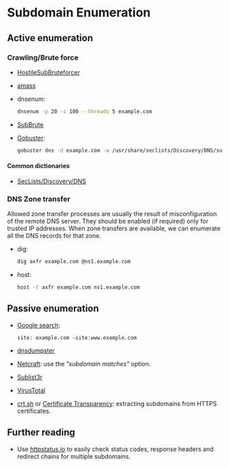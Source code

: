 # Subdomain Enumeration

## Active enumeration

### Crawling/Brute force

* [HostileSubBruteforcer][6]
* [amass][1]
* dnsenum:

  ```bash
  dnsenum -p 20 -s 100 --threads 5 example.com
  ```
* [SubBrute][10]
* [Gobuster][14]:

  ```bash
  gobuster dns -d example.com -w /usr/share/seclists/Discovery/DNS/subdomains-top1million-110000.txt
  ```

#### Common dictionaries

* [SecLists/Discovery/DNS][13]

### DNS Zone transfer

Allowed zone transfer processes are usually the result of misconfiguration of the remote DNS server. They should be enabled (if required) only for trusted IP addresses. When zone transfers are available, we can enumerate all the DNS records for that zone.

* dig:

  ```bash
  dig axfr example.com @ns1.example.com
  ```

* host:

  ```bash
  host -t axfr example.com ns1.example.com
  ```

## Passive enumeration

* [Google search][11]:

  ```
  site: example.com -site:www.example.com
  ```

* [dnsdumpster][2]
* [Netcraft][9]: use the *"subdomain matches"* option.
* [Sublist3r][3]
* [VirusTotal][4]
* [crt.sh][5] or [Certificate Transparency][7]: extracting subdomains from HTTPS certificates.

## Further reading

* Use [httpstatus.io][8] to easily check status codes, response headers and redirect chains for multiple subdomains.

[1]: https://github.com/1522402210/amass-subdomain-enumeration-In-depth-
[2]: https://dnsdumpster.com/
[3]: https://github.com/aboul3la/Sublist3r
[4]: https://www.virustotal.com/gui/home/search
[5]: https://crt.sh/
[6]: https://github.com/nahamsec/HostileSubBruteforcer
[7]: https://developers.facebook.com/tools/ct/search/
[8]: https://httpstatus.io/
[9]: https://searchdns.netcraft.com/
[10]: https://github.com/TheRook/subbrute
[11]: https://www.google.com/
[13]: https://github.com/danielmiessler/SecLists/tree/master/Discovery/DNS
[14]: https://www.kali.org/tools/gobuster/
